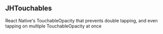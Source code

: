 ## JHTouchables

React Native's TouchableOpacity that prevents double tapping, and even tapping on multiple TouchableOpacity at once